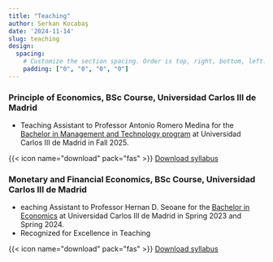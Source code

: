 ```yaml
---
title: "Teaching"
author: Serkan Kocabaş
date: '2024-11-14'
slug: teaching
design:
  spacing:
    # Customize the section spacing. Order is top, right, bottom, left.
    padding: ["0", "0", "0", "0"]  
---
```


### Principle of Economics, BSc Course, Universidad Carlos III de Madrid

- Teaching Assistant to Professor Antonio Romero Medina for the [Bachelor in Management and Technology program](https://www.uc3m.es/bachelor-degree/management-technology) at Universidad Carlos III de Madrid in Fall 2025.

{{< icon name="download" pack="fas" >}} [Download syllabus](/uploads/poe.pdf)

### Monetary and Financial Economics, BSc Course, Universidad Carlos III de Madrid

- eaching Assistant to Professor Hernan D. Seoane for the [Bachelor in Economics](https://www.uc3m.es/bachelor-degree/economics?d=Desktop#program) at Universidad Carlos III de Madrid in Spring 2023 and Spring 2024.
- Recognized for Excellence in Teaching

{{< icon name="download" pack="fas" >}} [Download syllabus](/uploads/monetary.pdf)
